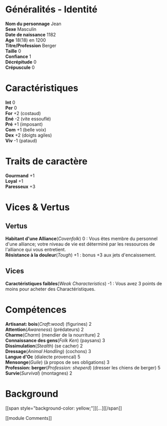 # Généralités - Identité  
**Nom du personnage** Jean  
**Sexe** Masculin  
**Date de naissance** 1182  
**Age** 18(18) en 1200  
**Titre/Profession** Berger  
**Taille** 0  
**Confiance** 1  
**Décrépitude** 0  
**Crépuscule** 0

# Caractéristiques  
**Int** 0  
**Per** 0  
**For** +2 (costaud)  
**Ené** -2 (vite essouflé)  
**Pré** +1 (imposant)  
**Com** +1 (belle voix)  
**Dex** +2 (doigts agiles)  
**Viv** -1 (pataud)

# Traits de caractère  
**Gourmand** +1  
**Loyal** +1  
**Paresseux** +3

# Vices & Vertus

## Vertus  
**Habitant d'une Alliance**(*Covenfolk*) 0 : Vous êtes membre du personnel d'une alliance; votre niveau de vie est déterminé par les ressources de l'alliance qui vous entretient.  
**Résistance à la douleur**(*Tough*) +1 : bonus +3 aux jets d'encaissement.

## Vices  
**Caractéristiques faibles**(*Weak Characteristics*) -1 : Vous avez 3 points de moins pour acheter des Charactéristiques.

# Compétences  
**Artisanat: bois**(*Craft:wood*) (figurines) 2  
**Attention**(*Awareness*) (prédateurs) 2  
**Charme**(*Charm*) (mendier de la nourriture) 2  
**Connaissance des gens**(*Folk Ken*) (paysans) 3  
**Dissimulation**(*Stealth*) (se cacher) 2  
**Dressage**(*Animal Handling*) (cochons) 3  
**Langue d'Oc** (dialecte provencal) 5  
**Mensonge**(*Guile*) (à propos de ses obligations) 3  
**Profession: berger**(*Profession: sheperd*) (dresser les chiens de berger) 5  
**Survie**(*Survival*) (montagnes) 2

# Background  
[[span style="background-color: yellow;"]][...][[/span]]

[[module Comments]]  